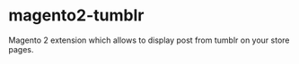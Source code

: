 # magento2-tumblr
Magento 2 extension which allows to display post from tumblr on your store pages.
